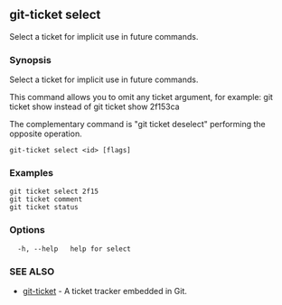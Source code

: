 ## git-ticket select

Select a ticket for implicit use in future commands.

### Synopsis

Select a ticket for implicit use in future commands.

This command allows you to omit any ticket <id> argument, for example:
  git ticket show
instead of
  git ticket show 2f153ca

The complementary command is "git ticket deselect" performing the opposite operation.


```
git-ticket select <id> [flags]
```

### Examples

```
git ticket select 2f15
git ticket comment
git ticket status

```

### Options

```
  -h, --help   help for select
```

### SEE ALSO

* [git-ticket](git-ticket.md)	 - A ticket tracker embedded in Git.

